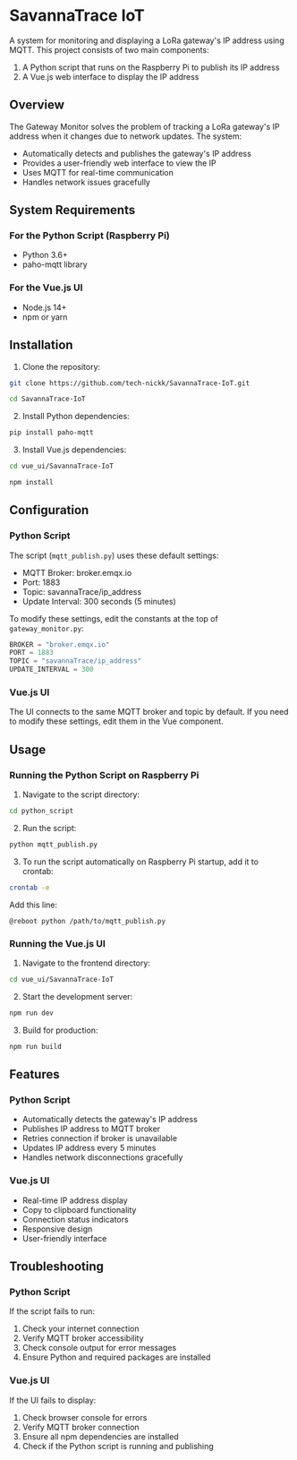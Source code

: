 # SavannaTrace IoT

A system for monitoring and displaying a LoRa gateway's IP address using MQTT. This project consists of two main components:
1. A Python script that runs on the Raspberry Pi to publish its IP address
2. A Vue.js web interface to display the IP address

## Overview

The Gateway Monitor solves the problem of tracking a LoRa gateway's IP address when it changes due to network updates. The system:
- Automatically detects and publishes the gateway's IP address
- Provides a user-friendly web interface to view the IP
- Uses MQTT for real-time communication
- Handles network issues gracefully

## System Requirements

### For the Python Script (Raspberry Pi)
- Python 3.6+
- paho-mqtt library

### For the Vue.js UI
- Node.js 14+
- npm or yarn

## Installation

1. Clone the repository:
```bash
git clone https://github.com/tech-nickk/SavannaTrace-IoT.git

cd SavannaTrace-IoT
```

2. Install Python dependencies:
```bash
pip install paho-mqtt
```

3. Install Vue.js dependencies:
```bash
cd vue_ui/SavannaTrace-IoT

npm install

```

## Configuration

### Python Script
The script (`mqtt_publish.py`) uses these default settings:
- MQTT Broker: broker.emqx.io
- Port: 1883
- Topic: savannaTrace/ip_address
- Update Interval: 300 seconds (5 minutes)

To modify these settings, edit the constants at the top of `gateway_monitor.py`:
```python
BROKER = "broker.emqx.io"
PORT = 1883
TOPIC = "savannaTrace/ip_address"
UPDATE_INTERVAL = 300
```

### Vue.js UI
The UI connects to the same MQTT broker and topic by default. If you need to modify these settings, edit them in the Vue component.

## Usage

### Running the Python Script on Raspberry Pi
1. Navigate to the script directory:
```bash
cd python_script
```

2. Run the script:
```bash
python mqtt_publish.py
```

3. To run the script automatically on Raspberry Pi startup, add it to crontab:
```bash
crontab -e
```
Add this line:
```
@reboot python /path/to/mqtt_publish.py
```

### Running the Vue.js UI
1. Navigate to the frontend directory:
```bash
cd vue_ui/SavannaTrace-IoT
```

2. Start the development server:
```bash
npm run dev

```

3. Build for production:
```bash
npm run build

```

## Features

### Python Script
- Automatically detects the gateway's IP address
- Publishes IP address to MQTT broker
- Retries connection if broker is unavailable
- Updates IP address every 5 minutes
- Handles network disconnections gracefully

### Vue.js UI
- Real-time IP address display
- Copy to clipboard functionality
- Connection status indicators
- Responsive design
- User-friendly interface

## Troubleshooting

### Python Script
If the script fails to run:
1. Check your internet connection
2. Verify MQTT broker accessibility
3. Check console output for error messages
4. Ensure Python and required packages are installed

### Vue.js UI
If the UI fails to display:
1. Check browser console for errors
2. Verify MQTT broker connection
3. Ensure all npm dependencies are installed
4. Check if the Python script is running and publishing

